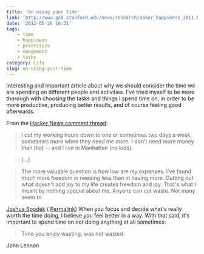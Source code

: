 ```yaml
---
title: 'On using your time'
link: 'http://www.gsb.stanford.edu/news/research/aaker_happiness_2011.html'
date: '2012-05-26 16:31'
tags:
    - time
    - happiness
    - prioritize
    - mangement
    - tasks
category: Life
slug: on-using-your-time
---
```


Interesting and important article about why we should consider the time we are spending on different people and activities. I've tried myself to be more thorough with choosing the tasks and things I spend time on, in order to be more productive, producing better results, and of course feeling good afterwards.   From the [Hacker News comment thread](http://news.ycombinator.com/item?id=4026081):

>

> I cut my working hours down to one or sometimes two days a week, sometimes more when they need me more. I don't need more money than that -- and I live in Manhattan (no kids).

> [...]

> The more valuable question is how low are my expenses. I've found much more freedom in needing less than in having more. Cutting out what doesn't add joy to my life creates freedom and joy. That's what I meant by nothing special about me. Anyone can cut waste. Not many seem to.

[Joshua Spodek](http://joshuaspodek.com/) ( [Permalink](http://news.ycombinator.com/item?id=4027058))
When you focus and decide what's really worth the time doing, I believe you feel better in a way. With that said, it's important to spend time on _not_ doing anything at all sometimes:  >

> Time you enjoy wasting, was not wasted.

John Lennon
